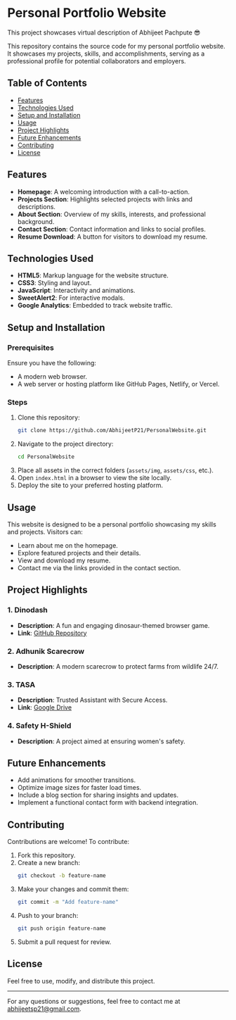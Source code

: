 # Personal Portfolio Website

This project showcases virtual description of Abhijeet Pachpute 😎

This repository contains the source code for my personal portfolio website. It showcases my projects, skills, and accomplishments, serving as a professional profile for potential collaborators and employers.

## Table of Contents
- [Features](#features)
- [Technologies Used](#technologies-used)
- [Setup and Installation](#setup-and-installation)
- [Usage](#usage)
- [Project Highlights](#project-highlights)
- [Future Enhancements](#future-enhancements)
- [Contributing](#contributing)
- [License](#license)

## Features
- **Homepage**: A welcoming introduction with a call-to-action.
- **Projects Section**: Highlights selected projects with links and descriptions.
- **About Section**: Overview of my skills, interests, and professional background.
- **Contact Section**: Contact information and links to social profiles.
- **Resume Download**: A button for visitors to download my resume.

## Technologies Used
- **HTML5**: Markup language for the website structure.
- **CSS3**: Styling and layout.
- **JavaScript**: Interactivity and animations.
- **SweetAlert2**: For interactive modals.
- **Google Analytics**: Embedded to track website traffic.

## Setup and Installation

### Prerequisites
Ensure you have the following:
- A modern web browser.
- A web server or hosting platform like GitHub Pages, Netlify, or Vercel.

### Steps
1. Clone this repository:
   ```bash
   git clone https://github.com/AbhijeetP21/PersonalWebsite.git
   ```
2. Navigate to the project directory:
   ```bash
   cd PersonalWebsite
   ```
3. Place all assets in the correct folders (`assets/img`, `assets/css`, etc.).
4. Open `index.html` in a browser to view the site locally.
5. Deploy the site to your preferred hosting platform.

## Usage
This website is designed to be a personal portfolio showcasing my skills and projects. Visitors can:
- Learn about me on the homepage.
- Explore featured projects and their details.
- View and download my resume.
- Contact me via the links provided in the contact section.

## Project Highlights
### 1. **Dinodash**
- **Description**: A fun and engaging dinosaur-themed browser game.
- **Link**: [GitHub Repository](https://github.com/AbhijeetP21/Dinodash)

### 2. **Adhunik Scarecrow**
- **Description**: A modern scarecrow to protect farms from wildlife 24/7.

### 3. **TASA**
- **Description**: Trusted Assistant with Secure Access.
- **Link**: [Google Drive](https://drive.google.com/drive/folders/1Ljc1IFJ9syf3isz6YAia_AMhzynQv3NE?usp=sharing)

### 4. **Safety H-Shield**
- **Description**: A project aimed at ensuring women's safety.

## Future Enhancements
- Add animations for smoother transitions.
- Optimize image sizes for faster load times.
- Include a blog section for sharing insights and updates.
- Implement a functional contact form with backend integration.

## Contributing
Contributions are welcome! To contribute:
1. Fork this repository.
2. Create a new branch:
   ```bash
   git checkout -b feature-name
   ```
3. Make your changes and commit them:
   ```bash
   git commit -m "Add feature-name"
   ```
4. Push to your branch:
   ```bash
   git push origin feature-name
   ```
5. Submit a pull request for review.

## License
Feel free to use, modify, and distribute this project.

---
For any questions or suggestions, feel free to contact me at [abhijeetsp21@gmail.com](mailto:abhijeetsp21@gmail.com).
